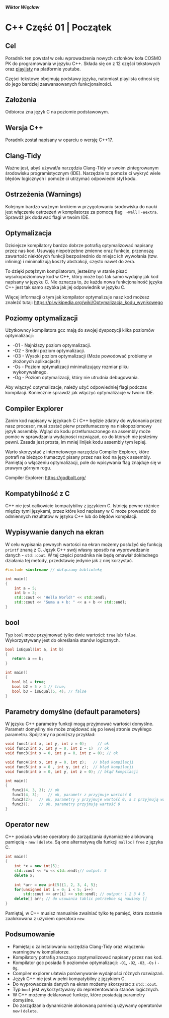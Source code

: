 ##### Wiktor Więcław 
# C++ Część 01 | Początek

## Cel
Poradnik ten powstał w celu wprowadzenia nowych członków koła COSMO PK do programowania w języku C++. Składa się on z 12 części tekstowych oraz  [playlisty](https://www.youtube.com/playlist?list=PLODTTsk7ci-DdMLwsjcGSGTyoK4-0X17X) na platformie youtube.

Części tekstowe obejmują podstawy języka, natomiast playlista odnosi się do jego bardziej zaawansowanych funkcjonalności.

## Założenia
Odbiorca zna język C na poziomie podstawowym.

## Wersja C++
Poradnik został napisany w oparciu o wersję C++17.

## Clang-Tidy
Ważne jest, abyś używał/a narzędzia Clang-Tidy w swoim zintegrowanym środowisku programistycznym (IDE). Narzędzie to pomoże ci wykryć wiele błędów logicznych i pomoże ci utrzymać odpowiedni styl kodu. 

## Ostrzeżenia (Warnings)
Kolejnym bardzo ważnym krokiem w przygotowaniu środowiska do nauki jest włączenie ostrzeżeń w kompilatorze za pomocą flag
``` -Wall``` i ```-Wextra```.  Sprawdż jak dodawać flagi w twoim IDE.

## Optymalizacja
Dzisiejsze kompilatory bardzo dobrze potrafią optymalizować napisany przez nas kod. Usuwają niepotrzebne zmienne oraz funkcje, przenoszą zawartość niektórych funkcji bezpośrednio do miejsc ich wywołania (tzw. inlining) i minimalizują koszty abstrakcji, często nawet do zera.

To dzięki potężnym kompilatorom, jesteśmy w stanie pisać wysokopoziomowy kod w C++, który może być tak samo wydajny jak kod napisany w języku C. Nie oznacza to, że każda nowa funkcjonalność języka C++ jest tak samo szybka jak jej odpowiednik w języku C. 

Więcej informacji o tym jak kompilator optymalizuje nasz kod możesz znaleźć tutaj:
https://pl.wikipedia.org/wiki/Optymalizacja_kodu_wynikowego

## Poziomy optymalizacji
Użytkowncy kompilatora gcc mają do swojej dyspozycji kilka poziomów optymalizacji:
* -O1 - Najniższy poziom optymalizacji.
* -O2 - Średni poziom optymalizacji.
* -O3 - Wysoki poziom optymalizacji (Może powodować problemy w złożonych aplikacjach)
* -Os - Poziom optymalizacji minimalizujący rozmiar pliku wykonywalnego.
* -Og - Poziom optymalizacji, który nie utrudnia debugowania.

Aby włączyć optymalizacje, należy użyć odpowiedniej flagi podczas kompilacji. Koniecznie sprawdź jak włączyć optymalizacje w twoim IDE.

## Compiler Explorer
Zanim kod napisany w językach C i C++ będzie zdatny do wykonania przez nasz procesor, musi zostać pierw przetłumaczony na niskopoziomowy język assembly. Wgląd do kodu przetłumaczonego na assembly może pomóc w sprawdzaniu wydajności rozwiązań, co do których nie jesteśmy pewni. Zasada jest prosta, im mniej linijek kodu assembly tym lepiej.

Warto skorzystać z internetowego narzędzia Compiler Explorer, które potrafi na bieżąco tłumaczyć pisany przez nas kod na język assembly. Pamiętaj o włączeniu optymalizacji, pole do wpisywania flag znajduje się w prawym górnym rogu.

Compiler Explorer:
https://godbolt.org/

## Kompatybilność z C
C++ nie jest całkowicie kompatybilny z językiem C. Istnieją pewne różnice między tymi językami, przez które kod napisany w C może prowadzić do odmiennych rezultatów w języku C++ lub do błędów kompilacji.

## Wypisywanie danych na ekran
W celu wypisania pewnych wartości na ekran możemy posłużyć się funkcją ```printf``` znaną z C. Język C++  swój własny sposób na wyprowadzanie danych - ```std::cout```. W tej części poradnika nie będę omawiał dokładnego działania tej metody, przedstawię jedynie jak z niej korzystać.

```c++
#include <iostream> // dołączamy bibliotekę

int main()
{
    int a = 5;
    int b = 3;
    std::cout << "Hello World!" << std::endl;
    std::cout << "Suma a + b: " << a + b << std::endl;
}
```

##  bool
Typ ```bool``` może przyjmować tylko dwie wartości: ```true``` lub ```false```. Wykorzystywany jest do określania stanów logicznych.

```c++
bool isEqual(int a, int b)
{
   return a == b;
}

int main()
{
   bool b1 = true;
   bool b2 = 5 > 4 // true;
   bool b3 = isEqual(5, 4); // false
}
```

## Parametry domyślne (default parameters)
W języku C++ parametry funkcji mogą przyjmować wartości domyślne. Parametr domyślny nie może znajdować się po lewej stronie zwykłego parametru. Spójrzmy na poniższy przykład:
```c++
void func1(int x, int y, int z = 0);     // ok
void func2(int x, int y = 0, int z = 1)  // ok
void func3(int x = 0, int y = 0, int z = 0); // ok

void func4(int x, int y = 0, int z);   // błąd kompilacji
void func5(int x = 0 , int y, int z);  // błąd kompilacji
void func6(int x = 0, int y, int z = 0); // błąd kompilacji

int main()
{
   func1(4, 3, 3); // ok
   func1(4, 3);    // ok, parametr z przyjmuje wartość 0
   func2(2);   // ok, parametry y przyjmuje wartość 0, a z przyjmują wartość 1
   func3();    // ok, parametry przyjmują wartość 0
}
```

## Operator new
C++ posiada własne operatory do zarządzania dynamicznie alokowaną pamięcią - ```new``` i ```delete```. Są one alternatywą dla funkcji ```malloc``` i ```free``` z języka C.

```c++
int main()
{
    int *x = new int(5);
    std::cout << *x << std::endl;// output: 5
    delete x;
    
    int *arr = new int[5]{1, 2, 3, 4, 5};
    for(unsigned int i = 0; i < 5; i++)
        std::cout << arr[i] << std::endl; // output: 1 2 3 4 5
    delete[] arr; // do usuwania tablic potrzebne są nawiasy []
}
```

Pamiętaj, w C++ musisz manualnie zwalniać tylko tę pamięć, która zostanie zaalokowana z użyciem operatora ```new```. 

## Podsumowanie
* Pamiętaj o zainstalowaniu narzędzia Clang-Tidy oraz włączeniu warningów w kompilatorze.
* Kompilatory potrafią znacząco zoptymalizować napisany przez nas kod.
* Kompilator gcc posiada 5 poziomów optymalizacji: ```-O1```, ```-O2```, ```-O3```, ```-Os``` i ```-Og```.
* Compiler explorer ułatwia porównywanie wydajności różnych rozwiązań.
* Język C++ nie jest w pełni kompatybilny z językiem C.
* Do wyprowadzania danych na ekran możemy skorzystac z ```std::cout```.
* Typ ```bool``` jest wykorzystywany do reprezentowania stanów logicznych.
* W C++ możemy deklarować funkcje, które posiadają parametry domyślne.
* Do zarządzania dynamicznie alokowaną pamiecią używamy operatorów ```new``` i ```delete```.